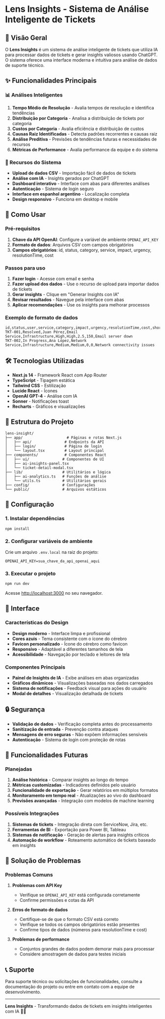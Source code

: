 # Lens Insights - Sistema de Análise Inteligente de Tickets

## 🧠 Visão Geral

O **Lens Insights** é um sistema de análise inteligente de tickets que utiliza IA para processar dados de tickets e gerar insights valiosos usando ChatGPT. O sistema oferece uma interface moderna e intuitiva para análise de dados de suporte técnico.

## ✨ Funcionalidades Principais

### 📊 Análises Inteligentes
1. **Tempo Médio de Resolução** - Avalia tempos de resolução e identifica tendências
2. **Distribuição por Categoria** - Analisa a distribuição de tickets por categoria
3. **Custos por Categoria** - Avalia eficiência e distribuição de custos
4. **Causas Raiz Identificadas** - Detecta padrões recorrentes e causas raiz
5. **Análise Preditiva** - Previsões de tendências futuras e necessidades de recursos
6. **Métricas de Performance** - Avalia performance da equipe e do sistema

### 🎯 Recursos do Sistema
- **Upload de dados CSV** - Importação fácil de dados de tickets
- **Análise com IA** - Insights gerados por ChatGPT
- **Dashboard interativo** - Interface com abas para diferentes análises
- **Autenticação** - Sistema de login seguro
- **Interface em espanhol argentino** - Localização completa
- **Design responsivo** - Funciona em desktop e mobile

## 🚀 Como Usar

### Pré-requisitos
1. **Chave da API OpenAI**: Configure a variável de ambiente `OPENAI_API_KEY`
2. **Formato de dados**: Arquivos CSV com campos obrigatórios
3. **Campos obrigatórios**: id, status, category, service, impact, urgency, resolutionTime, cost

### Passos para uso
1. **Fazer login** - Acesse com email e senha
2. **Fazer upload dos dados** - Use o recurso de upload para importar dados de tickets
3. **Gerar insights** - Clique em "Generar Insights con IA"
4. **Revisar resultados** - Navegue pela interface com abas
5. **Aplicar recomendações** - Use os insights para melhorar processos

### Exemplo de formato de dados
```csv
id,status,user,service,category,impact,urgency,resolutionTime,cost,shortDescription
TKT-001,Resolved,Juan Pérez,Email Service,Infrastructure,High,High,2.5,150,Email server down
TKT-002,In Progress,Ana López,Network Service,Infrastructure,Medium,Medium,0,0,Network connectivity issues
```

## 🛠️ Tecnologias Utilizadas

- **Next.js 14** - Framework React com App Router
- **TypeScript** - Tipagem estática
- **Tailwind CSS** - Estilização
- **Lucide React** - Ícones
- **OpenAI GPT-4** - Análise com IA
- **Sonner** - Notificações toast
- **Recharts** - Gráficos e visualizações

## 📁 Estrutura do Projeto

```
lens-insight/
├── app/                    # Páginas e rotas Next.js
│   ├── api/               # Endpoints da API
│   ├── login/             # Página de login
│   └── layout.tsx         # Layout principal
├── components/            # Componentes React
│   ├── ui/               # Componentes de UI
│   ├── ai-insights-panel.tsx
│   └── ticket-detail-modal.tsx
├── lib/                  # Utilitários e lógica
│   ├── ai-analytics.ts   # Funções de análise
│   └── utils.ts          # Utilitários gerais
├── config/               # Configurações
└── public/               # Arquivos estáticos
```

## 🔧 Configuração

### 1. Instalar dependências
```bash
npm install
```

### 2. Configurar variáveis de ambiente
Crie um arquivo `.env.local` na raiz do projeto:
```env
OPENAI_API_KEY=sua_chave_da_api_openai_aqui
```

### 3. Executar o projeto
```bash
npm run dev
```

Acesse [http://localhost:3000](http://localhost:3000) no seu navegador.

## 🎨 Interface

### Características do Design
- **Design moderno** - Interface limpa e profissional
- **Cores azuis** - Tema consistente com o ícone do cérebro
- **Favicon personalizado** - Ícone do cérebro como favicon
- **Responsivo** - Adaptável a diferentes tamanhos de tela
- **Acessibilidade** - Navegação por teclado e leitores de tela

### Componentes Principais
- **Painel de Insights de IA** - Exibe análises em abas organizadas
- **Gráficos dinâmicos** - Visualizações baseadas nos dados carregados
- **Sistema de notificações** - Feedback visual para ações do usuário
- **Modal de detalhes** - Visualização detalhada de tickets

## 🔒 Segurança

- **Validação de dados** - Verificação completa antes do processamento
- **Sanitização de entrada** - Prevenção contra ataques
- **Mensagens de erro seguras** - Não expõem informações sensíveis
- **Autenticação** - Sistema de login com proteção de rotas

## 🚀 Funcionalidades Futuras

### Planejadas
1. **Análise histórica** - Comparar insights ao longo do tempo
2. **Métricas customizadas** - Indicadores definidos pelo usuário
3. **Funcionalidade de exportação** - Gerar relatórios em múltiplos formatos
4. **Monitoramento em tempo real** - Atualizações ao vivo do dashboard
5. **Previsões avançadas** - Integração com modelos de machine learning

### Possíveis Integrações
1. **Sistemas de tickets** - Integração direta com ServiceNow, Jira, etc.
2. **Ferramentas de BI** - Exportação para Power BI, Tableau
3. **Sistemas de notificação** - Geração de alertas para insights críticos
4. **Automação de workflow** - Roteamento automático de tickets baseado em insights

## 🐛 Solução de Problemas

### Problemas Comuns

1. **Problemas com API Key**
   - Verifique se `OPENAI_API_KEY` está configurada corretamente
   - Confirme permissões e cotas da API

2. **Erros de formato de dados**
   - Certifique-se de que o formato CSV está correto
   - Verifique se todos os campos obrigatórios estão presentes
   - Confirme tipos de dados (números para resolutionTime e cost)

3. **Problemas de performance**
   - Conjuntos grandes de dados podem demorar mais para processar
   - Considere amostragem de dados para testes iniciais

## 📞 Suporte

Para suporte técnico ou solicitações de funcionalidades, consulte a documentação do projeto ou entre em contato com a equipe de desenvolvimento.

---

**Lens Insights** - Transformando dados de tickets em insights inteligentes com IA 🧠✨
